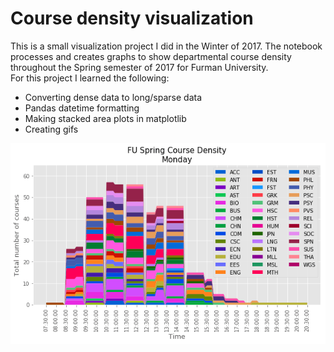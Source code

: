 # Course density visualization  
This is a small visualization project I did in the Winter of 2017. The notebook processes and creates graphs to show departmental course density throughout the Spring semester of 2017 for Furman University.  
For this project I learned the following:  
* Converting dense data to long/sparse data
* Pandas datetime formatting
* Making stacked area plots in matplotlib
* Creating gifs

![Week Course Density Image](https://raw.githubusercontent.com/macintoshpie/course-density-viz/master/courseDensity.gif)